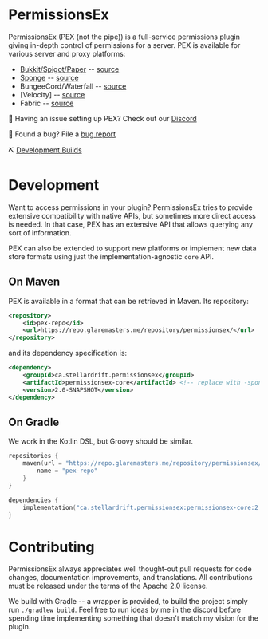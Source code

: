 # PermissionsEx

PermissionsEx (PEX (not the pipe)) is a full-service permissions plugin giving in-depth control of permissions for a server. PEX is available for various server and proxy platforms:

- [Bukkit/Spigot/Paper](https://dev.bukkit.org/projects/permissionsex) -- [source](permissionsex-bukkit)
- [Sponge](https://ore.spongepowered.org/zml/PermissionsEx) -- [source](permissionsex-sponge)
- BungeeCord/Waterfall -- [source](permissionsex-bungee)
- [Velocity] -- [source](permissionsex-velocity)
- Fabric -- [source](permissionsex-fabric)


💬 Having an issue setting up PEX? Check out our [Discord](https://discord.gg/PHpuzZS)

🐞 Found a bug? File a [bug report](/PEXPlugins/PermissionsEx/issues)

⛏ [Development Builds](https://jenkins.addstar.com.au/job/PermissionsEx/lastSuccessfulBuild/)


# Development

Want to access permissions in your plugin? PermissionsEx tries to provide extensive compatibility with native APIs, but sometimes more direct access is needed. In that case, PEX has an extensive API that allows querying any sort of information.

PEX can also be extended to support new platforms or implement new data store formats using just the implementation-agnostic `core` API.

## On Maven
PEX is available in a format that can be retrieved in Maven. Its repository:
```xml
<repository>
    <id>pex-repo</id>
    <url>https://repo.glaremasters.me/repository/permissionsex/</url>
</repository>
```

and its dependency specification is:

```xml
<dependency>
    <groupId>ca.stellardrift.permissionsex</groupId>
    <artifactId>permissionsex-core</artifactId> <!-- replace with -sponge or -bukkit depending on which platform you're using -->
    <version>2.0-SNAPSHOT</version>
</dependency>
```

## On Gradle
We work in the Kotlin DSL, but Groovy should be similar.

```kotlin
repositories {
    maven(url = "https://repo.glaremasters.me/repository/permissionsex/") {
        name = "pex-repo"
    }
}

dependencies {
    implementation("ca.stellardrift.permissionsex:permissionsex-core:2.0-SNAPSHOT")
}
```

# Contributing

PermissionsEx always appreciates well thought-out pull requests for code changes, documentation improvements, and translations. All contributions must be released under the terms of the Apache 2.0 license.

We build with Gradle -- a wrapper is provided, to build the project simply run `./gradlew build`. Feel free to run ideas by me in the discord before spending time implementing something that doesn't match my vision for the plugin.




